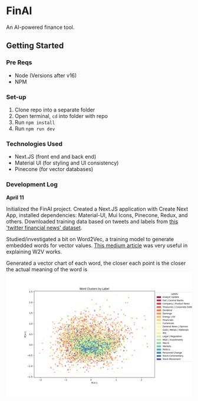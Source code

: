 # FinAI
An AI-powered finance tool.

## Getting Started

### Pre Reqs
- Node (Versions after v16)
- NPM

### Set-up
1. Clone repo into a separate folder
2. Open terminal, ``cd`` into folder with repo
3. Run ``npm install``
4. Run ``npm run dev``

### Technologies Used
- Next.JS (front end and back end)
- Material UI (for styling and UI consistency)
- Pinecone (for vector databases)

### Development Log

**April 11**

Initialized the FinAI project. Created a Next.JS application with Create Next App, installed dependencies: Material-UI, Mui Icons, Pinecone, Redux, and others. Downloaded training data based on tweets and labels from [this 'twitter financial news' dataset](https://www.kaggle.com/datasets/sulphatet/twitter-financial-news?resource=download).

Studied/investigated a bit on Word2Vec, a training model to generate embedded words for vector values. [This medium article](https://towardsdatascience.com/word2vec-explained-49c52b4ccb71) was very useful in explaining W2V works.

Generated a vector chart of each word, the closer each point is the closer the actual meaning of the word is
![Chart](https://raw.githubusercontent.com/itsthomthomob/finai/main/process_data/word_clusters.png)
